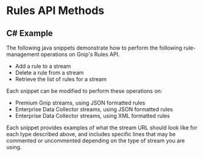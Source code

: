 <h1>Rules API Methods</h1>
<h2>C# Example</h2>
<p>The following java snippets demonstrate how to perform the following rule-management operations on Gnip's Rules API.
<ul>
	<li>
		Add a rule to a stream</li>
	<li>
		Delete a rule from a stream</li>
	<li>
		Retrieve the list of rules for a stream</li>
</ul>
</p>
<p>Each snippet can be modified to perform these operations on:
<ul>
	<li>
		Premium Gnip streams, using JSON formatted rules</li>
	<li>
		Enterprise Data Collector streams, using JSON formatted rules</li>
	<li>
		Enterprise Data Collector streams, using XML formatted rules</li>
</ul>
Each snippet provides examples of what the stream URL should look like for each type described above, and includes specific lines that may be commented or uncommented depending on the type of stream you are using.</p>
